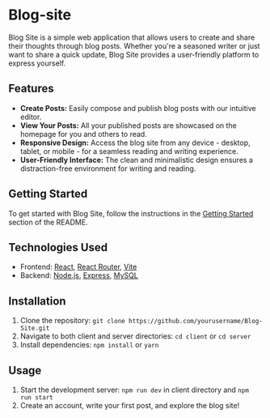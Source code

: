 # Blog-site

Blog Site is a simple web application that allows users to create and share their thoughts through blog posts. Whether you're a seasoned writer or just want to share a quick update, Blog Site provides a user-friendly platform to express yourself.

## Features

- **Create Posts:** Easily compose and publish blog posts with our intuitive editor.
- **View Your Posts:** All your published posts are showcased on the homepage for you and others to read.
- **Responsive Design:** Access the blog site from any device - desktop, tablet, or mobile - for a seamless reading and writing experience.
- **User-Friendly Interface:** The clean and minimalistic design ensures a distraction-free environment for writing and reading.

## Getting Started

To get started with Blog Site, follow the instructions in the [Getting Started](#getting-started) section of the README.

## Technologies Used

- Frontend: [React](https://reactjs.org/), [React Router](https://reactrouter.com/), [Vite](https://vitejs.dev/)
- Backend: [Node.js](https://nodejs.org/), [Express](https://expressjs.com/), [MySQL](https://www.mysql.com/)

## Installation

1. Clone the repository: `git clone https://github.com/yourusername/Blog-Site.git`
2. Navigate to both client and server directories: `cd client` or `cd server`
3. Install dependencies: `npm install` or `yarn`

## Usage

1. Start the development server: `npm run dev` in client directory and `npm run start`
3. Create an account, write your first post, and explore the blog site!
